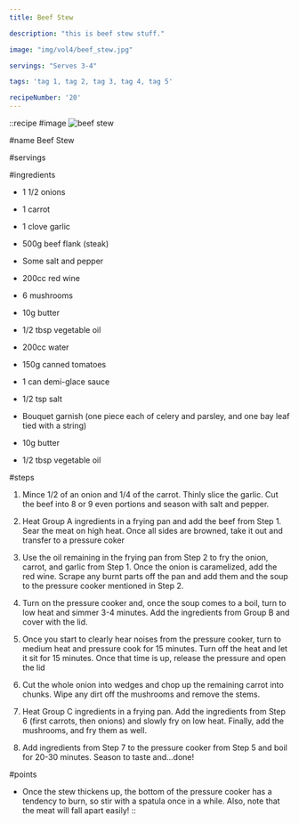 ```yaml
---
title: Beef Stew

description: "this is beef stew stuff."

image: "img/vol4/beef_stew.jpg"

servings: "Serves 3-4"

tags: 'tag 1, tag 2, tag 3, tag 4, tag 5'

recipeNumber: '20'
---
```


::recipe
#image
![beef stew](/img/vol4/beef_stew.jpg)

#name
Beef Stew

#servings

#ingredients
- 1 1/2 onions
- 1 carrot
- 1 clove garlic
- 500g beef flank (steak)
- Some salt and pepper
- 200cc red wine
- 6 mushrooms

- 10g butter
- 1/2 tbsp vegetable oil

- 200cc water
- 150g canned tomatoes
- 1 can demi-glace sauce
- 1/2 tsp salt
- Bouquet garnish (one piece each of celery and parsley, and one bay leaf tied with a string)

- 10g butter
- 1/2 tbsp vegetable oil

#steps
1. Mince 1/2 of an onion and 1/4 of the carrot. Thinly slice the garlic. Cut the beef into 8 or 9 even portions and season with salt and pepper.

2. Heat Group A ingredients in a frying pan and add the beef from Step 1. Sear the meat on high heat. Once all sides are browned, take it out and transfer to a pressure coker

3. Use the oil remaining in the frying pan from Step 2 to fry the onion, carrot, and garlic from Step 1. Once the onion is caramelized, add the red wine. Scrape any burnt parts off the pan and add them and the soup to the pressure cooker mentioned in Step 2.

4. Turn on the pressure cooker and, once the soup comes to a boil, turn to low heat and simmer 3-4 minutes. Add the ingredients from Group B and cover with the lid.

5. Once you start to clearly hear noises from the pressure cooker, turn to medium heat and pressure cook for 15 minutes. Turn off the heat and let it sit for 15 minutes. Once that time is up, release the pressure and open the lid

6. Cut the whole onion into wedges and chop up the remaining carrot into chunks. Wipe any dirt off the mushrooms and remove the stems.

7. Heat Group C ingredients in a frying pan. Add the ingredients from Step 6 (first carrots, then onions) and slowly fry on low heat. Finally, add the mushrooms, and fry them as well.

8. Add ingredients from Step 7 to the pressure cooker from Step 5 and boil for 20-30 minutes. Season to taste and...done!

#points
- Once the stew thickens up, the bottom of the pressure cooker has a tendency to burn, so stir with a spatula once in a while. Also, note that the meat will fall apart easily!
::